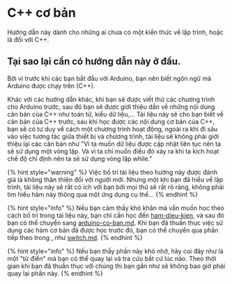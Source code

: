 # C++ cơ bản

Hướng dẫn này dành cho những ai chưa có một kiến thức về lập trình, hoặc là đối với C++.

## Tại sao lại cần có hướng dẫn này ở đầu.

Bởi vì trước khi các bạn bắt đầu với Arduino, bạn nên biết ngôn ngữ mà Arduino được chạy trên (C++).&#x20;

Khác với các hướng dẫn khác, khi bạn sẽ được viết thử các chương trình cho Arduino trước, sau đó bạn sẽ được giới thiệu dần về những nội dung căn bản của C++ như toán tử, kiểu dữ liệu,... Tài liệu này sẽ cho bạn biết về căn bản của C++ trước, sau khi học được các nội dung cơ bản của C++, bạn sẽ có tư duy về cách một chương trình hoạt động, ngoài ra khi đi sâu vào việc tương tác giữa thiết bị và chương trình, tài liệu sẽ không phải giới thiệu lại các căn bản như "Vì ta muốn dữ liệu được cập nhật liên tục nên ta sẽ sử dụng một vòng lặp. Và vì ta chỉ muốn điều đó xảy ra khi ta kích hoạt chế độ chỉ định nên ta sẽ sử dụng vòng lặp while."&#x20;

{% hint style="warning" %}
Việc bố trí tài liệu theo hướng này được đánh giá là không thân thiện đối với người mới. Nhưng một khi bạn đã hiểu về lập trình, tài liệu này sẽ rất có ích với bạn bởi mọi thứ sẽ rất rõ ràng, không phải tìm hiểu hàm này thông qua một ứng dụng cụ thể...
{% endhint %}

{% hint style="info" %}
Nếu bạn cảm thấy khó khăn mà vẫn muốn học theo cách bố trí trong tài liệu này, bạn chỉ cần học đến [ham-dieu-kien](ham-dieu-kien/ "mention"), và sau đó bạn có thể chuyển sang [arduino-co-ban.md](../arduino-co-ban.md "mention"). Khi bạn đã thuần thục việc sử dụng các hàm cơ bản đã được học trước đó, bạn có thể chuyển qua phần tiếp theo trong [.](./ "mention") như [switch.md](switch.md "mention").
{% endhint %}

{% hint style="info" %}
Nếu bạn thấy phần này khó nhớ, hãy coi đây như là một "từ điển" mà bạn có thể quay lại và tra cứu bất cứ lúc nào. Theo thời gian khi bạn đã thuần thục với chúng thì bạn gần như sẽ không bao giờ phải quay lại phần này.
{% endhint %}
